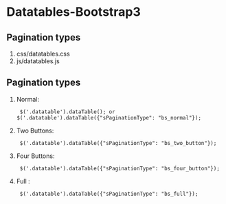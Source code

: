 Datatables-Bootstrap3
=====================

Pagination types
-------------------------------

1. css/datatables.css
2. js/datatables.js

Pagination types
-------------------------------

1. Normal:

        $('.datatable').dataTable(); or $('.datatable').dataTable({"sPaginationType": "bs_normal"});	

2. Two Buttons:

        $('.datatable').dataTable({"sPaginationType": "bs_two_button"});
		
2. Four Buttons:

        $('.datatable').dataTable({"sPaginationType": "bs_four_button"});
		
2. Full :

        $('.datatable').dataTable({"sPaginationType": "bs_full"});